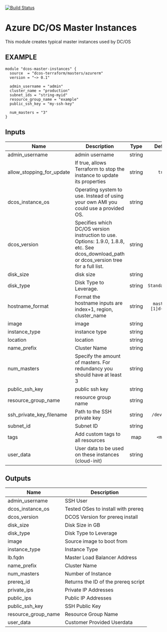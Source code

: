 [![Build Status](https://jenkins-terraform.mesosphere.com/service/dcos-terraform-jenkins/job/dcos-terraform/job/terraform-azurerm-masters/job/master/badge/icon)](https://jenkins-terraform.mesosphere.com/service/dcos-terraform-jenkins/job/dcos-terraform/job/terraform-azurerm-masters/job/master/)

# Azure DC/OS Master Instances
This module creates typical master instances used by DC/OS

## EXAMPLE

```hcl
module "dcos-master-instances" {
  source  = "dcos-terraform/masters/azurerm"
  version = "~> 0.1"

  admin_username = "admin"
  cluster_name = "production"
  subnet_ids = "string-myid"
  resource_group_name = "example"
  public_ssh_key = "my-ssh-key"

  num_masters = "3"
}
```

## Inputs

| Name | Description | Type | Default | Required |
|------|-------------|:----:|:-----:|:-----:|
| admin_username | admin username | string | - | yes |
| allow_stopping_for_update | If true, allows Terraform to stop the instance to update its properties | string | `true` | no |
| dcos_instance_os | Operating system to use. Instead of using your own AMI you could use a provided OS. | string | - | yes |
| dcos_version | Specifies which DC/OS version instruction to use. Options: 1.9.0, 1.8.8, etc. See dcos_download_path or dcos_version tree for a full list. | string | - | yes |
| disk_size | disk size | string | - | yes |
| disk_type | Disk Type to Leverage. | string | `Standard_LRS` | no |
| hostname_format | Format the hostname inputs are index+1, region, cluster_name | string | `master-%[1]d-%[2]s` | no |
| image | image | string | - | yes |
| instance_type | instance type | string | - | yes |
| location | location | string | - | yes |
| name_prefix | Cluster Name | string | - | yes |
| num_masters | Specify the amount of masters. For redundancy you should have at least 3 | string | - | yes |
| public_ssh_key | public ssh key | string | - | yes |
| resource_group_name | resource group name | string | - | yes |
| ssh_private_key_filename | Path to the SSH private key | string | `/dev/null` | no |
| subnet_id | Subnet ID | string | - | yes |
| tags | Add custom tags to all resources | map | `<map>` | no |
| user_data | User data to be used on these instances (cloud-init) | string | `` | no |

## Outputs

| Name | Description |
|------|-------------|
| admin_username | SSH User |
| dcos_instance_os | Tested OSes to install with prereq |
| dcos_version | DCOS Version for prereq install |
| disk_size | Disk Size in GB |
| disk_type | Disk Type to Leverage |
| image | Source image to boot from |
| instance_type | Instance Type |
| lb.fqdn | Master Load Balancer Address |
| name_prefix | Cluster Name |
| num_masters | Number of Instance |
| prereq_id | Returns the ID of the prereq script |
| private_ips | Private IP Addresses |
| public_ips | Public IP Addresses |
| public_ssh_key | SSH Public Key |
| resource_group_name | Resource Group Name |
| user_data | Customer Provided Userdata |

